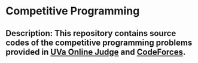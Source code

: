 # Competitive Programming
## Description: This repository contains source codes of the competitive programming problems provided in [UVa Online Judge](https://uva.onlinejudge.org) and [CodeForces](https://codeforces.com/).
